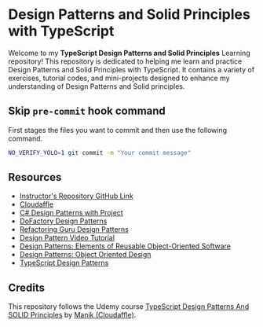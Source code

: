 # Design Patterns and Solid Principles with TypeScript

Welcome to my **TypeScript Design Patterns and Solid Principles** Learning repository! This repository is dedicated to helping me learn and practice Design Patterns and Solid Principles with TypeScript. It contains a variety of exercises, tutorial codes, and mini-projects designed to enhance my understanding of Design Patterns and Solid principles.

## Skip `pre-commit` hook command

First stages the files you want to commit and then use the following command.

```bash
NO_VERIFY_YOLO=1 git commit -m "Your commit message"
```

## Resources

- [Instructor's Repository GitHub Link](https://github.com/manikbajaj/typescript-design-patterns)
- [Cloudaffle](https://cloudaffle.com/)
- [C# Design Patterns with Project](https://www.codeproject.com/Articles/1009532/Learn-Csharp-Design-patterns-step-by-step-with-a-p)
- [DoFactory Design Patterns](http://web.archive.org/web/20110216121401/http://www.dofactory.com/Patterns/Patterns.aspx)
- [Refactoring Guru Design Patterns](https://refactoring.guru/design-patterns)
- [Design Pattern Video Tutorial](https://www.youtube.com/playlist?list=PLF206E906175C7E07)
- [Design Patterns: Elements of Reusable Object-Oriented Software](https://www.amazon.com/dp/0201633612)
- [Design Patterns: Object Oriented Design](https://www.oodesign.com/)
- [TypeScript Design Patterns](https://cloudaffle.com/series/category/typescript-design-patterns)

## Credits

This repository follows the Udemy course [TypeScript Design Patterns And SOLID Principles](https://www.udemy.com/course/design-patterns-using-typescript/) by [Manik (Cloudaffle)](https://www.udemy.com/user/manik-3212/).
